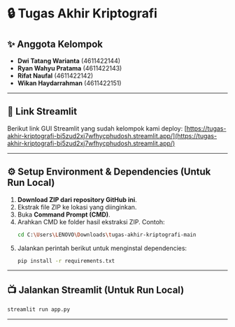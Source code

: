 # 🔒 Tugas Akhir Kriptografi

## ✨ Anggota Kelompok
- **Dwi Tatang Warianta** (4611422144)
- **Ryan Wahyu Pratama** (4611422143)
- **Rifat Naufal** (4611422142)
- **Wikan Haydarrahman** (4611422151)

---

## 🔗 Link Streamlit
Berikut link GUI Streamlit yang sudah kelompok kami deploy:
[https://tugas-akhir-kriptografi-bi5zud2xj7wfhycphudosh.streamlit.app/](https://tugas-akhir-kriptografi-bi5zud2xj7wfhycphudosh.streamlit.app/)

---

## ⚙️ Setup Environment & Dependencies (Untuk Run Local) 

1. **Download ZIP dari repository GitHub ini**.  
2. Ekstrak file ZIP ke lokasi yang diinginkan.  
3. Buka **Command Prompt (CMD)**.  
4. Arahkan CMD ke folder hasil ekstraksi ZIP. Contoh:  
   ```bash
   cd C:\Users\LENOVO\Downloads\tugas-akhir-kriptografi-main
5. Jalankan perintah berikut untuk menginstal dependencies: 
   ```bash
   pip install -r requirements.txt
---

## 📺 Jalankan Streamlit (Untuk Run Local)
```bash
streamlit run app.py
```

---


